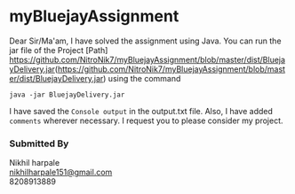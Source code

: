 # myBluejayAssignment

Dear Sir/Ma'am, I have solved the assignment using Java. You can run the jar file of the Project [Path] <https://github.com/NitroNik7/myBluejayAssignment/blob/master/dist/BluejayDelivery.jar>(https://github.com/NitroNik7/myBluejayAssignment/blob/master/dist/BluejayDelivery.jar) using the command
```
java -jar BluejayDelivery.jar
``` 

I have saved the `Console output` in the output.txt file. Also, I have added `comments` wherever necessary. I request you to please consider my project.

### Submitted By
Nikhil harpale <br>
nikhilharpale151@gmail.com <br>
8208913889
